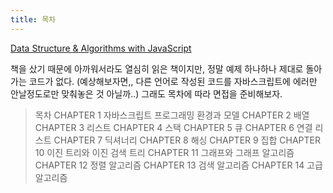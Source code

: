 ```yaml
---
title: 목차
---
```


[Data Structure & Algorithms with JavaScript](https://www.hanbit.co.kr/academy/books/book_view.html?p_code=B2390126256)

책을 샀기 때문에 아까워서라도 열심히 읽은 책이지만, 
정말 예제 하나하나 제대로 돌아가는 코드가 없다.
 (예상해보자면,, 다른 언어로 작성된 코드를 자바스크립트에 에러만 안날정도로만 맞춰놓은 것 아닐까..)
그래도 목차에 따라 면접을 준비해보자.

> 목차
> CHAPTER 1 자바스크립트 프로그래밍 환경과 모델
> CHAPTER 2 배열
> CHAPTER 3 리스트
> CHAPTER 4 스택
> CHAPTER 5 큐
> CHAPTER 6 연결 리스트
> CHAPTER 7 딕셔너리
> CHAPTER 8 해싱
> CHAPTER 9 집합
> CHAPTER 10 이진 트리와 이진 검색 트리
> CHAPTER 11 그래프와 그래프 알고리즘
> CHAPTER 12 정렬 알고리즘
> CHAPTER 13 검색 알고리즘
> CHAPTER 14 고급 알고리즘
